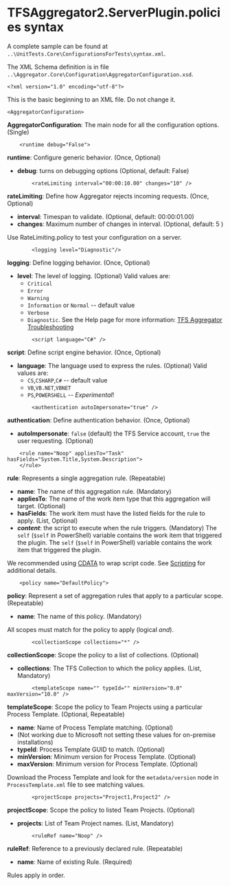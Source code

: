 TFSAggregator2.ServerPlugin.policies syntax
================================================

A complete sample can be found at `..\UnitTests.Core\ConfigurationsForTests\syntax.xml`.

The XML Schema definition is in file `..\Aggregator.Core\Configuration\AggregatorConfiguration.xsd`.

```
<?xml version="1.0" encoding="utf-8"?>
```

This is the basic beginning to an XML file. Do not change it.

```
<AggregatorConfiguration>
```

**AggregatorConfiguration**: The main node for all the configuration options. (Single)

```
    <runtime debug="False">
```

**runtime**: Configure generic behavior. (Once, Optional)
 - **debug**: turns on debugging options (Optional, default: False)

```
        <rateLimiting interval="00:00:10.00" changes="10" />
```
**rateLimiting**: Define how Aggregator rejects incoming requests. (Once, Optional)
 - **interval**: Timespan to validate. (Optional, default: 00:00:01.00) 
 - **changes**: Maximum number of changes in interval. (Optional, default: 5 )

Use RateLimiting.policy to test your configuration on a server. 

```
        <logging level="Diagnostic"/>
```

**logging**: Define logging behavior. (Once, Optional)
 - **level**: The level of logging. (Optional)
Valid values are:
     * `Critical`
     * `Error`
     * `Warning`
     * `Information` or `Normal` -- default value
     * `Verbose`
     * `Diagnostic`.
See the Help page for more information: [TFS Aggregator Troubleshooting](Troubleshooting.md)

```
        <script language="C#" />
```

**script**: Define script engine behavior. (Once, Optional)
 - **language**: The language used to express the rules. (Optional)
Valid values are:
    * `CS`,`CSHARP`,`C#` -- default value
    * `VB`,`VB.NET`,`VBNET`
    * `PS`,`POWERSHELL` -- *Experimental*!

```
        <authentication autoImpersonate="true" />
```

**authentication**: Define authentication behavior. (Once, Optional)
 - **autoImpersonate**: `false` (default) the TFS Service account, `true` the user requesting. (Optional)


```
    <rule name="Noop" appliesTo="Task" hasFields="System.Title,System.Description">
    </rule>
```

**rule**: Represents a single aggregation rule. (Repeatable)

 - **name**: The name of this aggregation rule. (Mandatory)
 - **appliesTo**: The name of the work item type that this aggregation will target. (Optional)
 - **hasFields**: The work item must have the listed fields for the rule to apply. (List, Optional)
 - **_content_**: the script to execute when the rule triggers. (Mandatory)
   The `self` (`$self` in PowerShell) variable contains the work item that triggered the plugin.
   The `self` (`$self` in PowerShell) variable contains the work item that triggered the plugin.

We recommended using [CDATA](http://www.w3.org/TR/REC-xml/#sec-cdata-sect) to wrap script code.
See [Scripting](Scripting.md) for additional details.

```
    <policy name="DefaultPolicy">
```

**policy**: Represent a set of aggregation rules that apply to a particular scope. (Repeatable)

 - **name**: The name of this policy. (Mandatory)

All scopes must match for the policy to apply (logical _and_).

```
        <collectionScope collections="*" />
```

**collectionScope**: Scope the policy to a list of collections. (Optional)

 - **collections**: The TFS Collection to which the policy applies. (List, Mandatory)

```
        <templateScope name="" typeId="" minVersion="0.0" maxVersion="10.0" />
```

**templateScope**: Scope the policy to Team Projects using a particular Process Template. (Optional, Repeatable)

 - **name**: Name of Process Template matching. (Optional)
 - (Not working due to Microsoft not setting these values for on-premise installations)
  - **typeId**: Process Template GUID to match. (Optional)
  - **minVersion**: Minimum version for Process Template. (Optional)
  - **maxVersion**: Minimum version for Process Template. (Optional)

  Download the Process Template and look for the `metadata/version` node in `ProcessTemplate.xml` file to see matching values.

```
        <projectScope projects="Project1,Project2" />
```

**projectScope**: Scope the policy to listed Team Projects. (Optional)

 - **projects**: List of Team Project names. (List, Mandatory)

```
        <ruleRef name="Noop" />
```

**ruleRef**: Reference to a previously declared rule. (Repeatable)

 - **name**: Name of existing Rule. (Required)

Rules apply in order.
